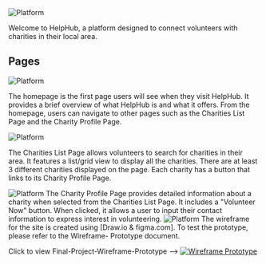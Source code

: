 <img src="https://img.shields.io/badge/Final-Project-white" alt="Platform">

Welcome to HelpHub, a platform designed to connect volunteers with charities in their local area. 

## Pages

<img src="https://img.shields.io/badge/Home-Page-blue" alt="Platform">

The homepage is the first page users will see when they visit HelpHub. It provides a brief overview of what HelpHub is and what it offers. From the homepage, users can navigate to other pages such as the Charities List Page and the Charity Profile Page.

<img src="https://img.shields.io/badge/Charities-List-red" alt="Platform">

The Charities List Page allows volunteers to search for charities in their area. It features a list/grid view to display all the charities. There are at least 3 different charities displayed on the page. Each charity has a button that links to its Charity Profile Page.

<img src="https://img.shields.io/badge/Charity-Profile-darkgreen" alt="Platform">
The Charity Profile Page provides detailed information about a charity when selected from the Charities List Page. It includes a "Volunteer Now" button. When clicked, it allows a user to input their contact information to express interest in volunteering.

<img src="https://img.shields.io/badge/Wire-Frame-blue" alt="Platform">
The wireframe for the site is created using [Draw.io & figma.com]. To test the prototype, please refer to the Wireframe- Prototype document.

Click to view Final-Project-Wireframe-Prototype --> [![Wireframe Prototype](https://img.shields.io/badge/Wireframe-Prototype-gold)](https://www.figma.com/file/5dFnjIyI7yYJybjpdleHwv/Final-Project---Wireframe-Prototype?type=design&node-id=4%3A244&mode=design&t=H4LYyV3hIeWBPMFc-1)


 
